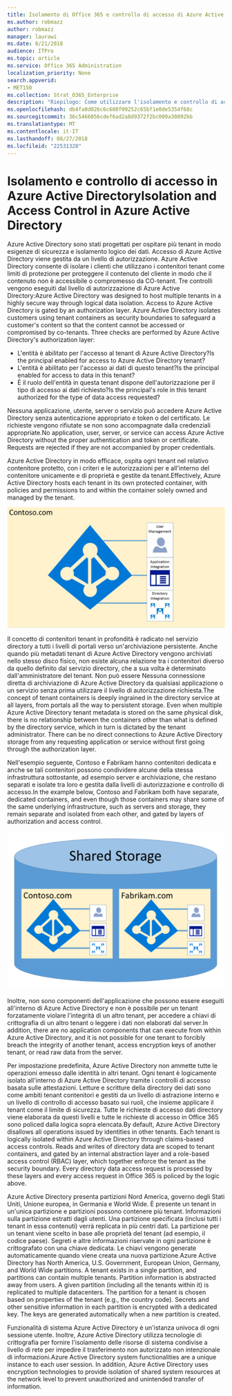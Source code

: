 ```yaml
---
title: Isolamento di Office 365 e controllo di accesso di Azure Active Directory
ms.author: robmazz
author: robmazz
manager: laurawi
ms.date: 8/21/2018
audience: ITPro
ms.topic: article
ms.service: Office 365 Administration
localization_priority: None
search.appverid:
- MET150
ms.collection: Strat_O365_Enterprise
description: "Riepilogo: Come utilizzare l'isolamento e controllo di accesso di Azure Active Directory."
ms.openlocfilehash: db4fa0d026c6c608f09252c65bf1e0de5354f68c
ms.sourcegitcommit: 36c5466056cdef6ad2a8d9372f2bc009a30892bb
ms.translationtype: MT
ms.contentlocale: it-IT
ms.lasthandoff: 08/27/2018
ms.locfileid: "22531328"
---
```

# <a name="isolation-and-access-control-in-azure-active-directory"></a><span data-ttu-id="3cc2c-103">Isolamento e controllo di accesso in Azure Active Directory</span><span class="sxs-lookup"><span data-stu-id="3cc2c-103">Isolation and Access Control in Azure Active Directory</span></span>

<span data-ttu-id="3cc2c-p101">Azure Active Directory sono stati progettati per ospitare più tenant in modo esigenze di sicurezza e isolamento logico dei dati. Accesso di Azure Active Directory viene gestita da un livello di autorizzazione. Azure Active Directory consente di isolare i clienti che utilizzano i contenitori tenant come limiti di protezione per proteggere il contenuto del cliente in modo che il contenuto non è accessibile o compromesso da CO-tenant. Tre controlli vengono eseguiti dal livello di autorizzazione di Azure Active Directory:</span><span class="sxs-lookup"><span data-stu-id="3cc2c-p101">Azure Active Directory was designed to host multiple tenants in a highly secure way through logical data isolation. Access to Azure Active Directory is gated by an authorization layer. Azure Active Directory isolates customers using tenant containers as security boundaries to safeguard a customer's content so that the content cannot be accessed or compromised by co-tenants. Three checks are performed by Azure Active Directory's authorization layer:</span></span>
- <span data-ttu-id="3cc2c-108">L'entità è abilitato per l'accesso al tenant di Azure Active Directory?</span><span class="sxs-lookup"><span data-stu-id="3cc2c-108">Is the principal enabled for access to Azure Active Directory tenant?</span></span>
- <span data-ttu-id="3cc2c-109">L'entità è abilitato per l'accesso ai dati di questo tenant?</span><span class="sxs-lookup"><span data-stu-id="3cc2c-109">Is the principal enabled for access to data in this tenant?</span></span>
- <span data-ttu-id="3cc2c-110">È il ruolo dell'entità in questa tenant dispone dell'autorizzazione per il tipo di accesso ai dati richiesto?</span><span class="sxs-lookup"><span data-stu-id="3cc2c-110">Is the principal's role in this tenant authorized for the type of data access requested?</span></span>

<span data-ttu-id="3cc2c-p102">Nessuna applicazione, utente, server o servizio può accedere Azure Active Directory senza autenticazione appropriato e token o del certificato. Le richieste vengono rifiutate se non sono accompagnate dalla credenziali appropriate.</span><span class="sxs-lookup"><span data-stu-id="3cc2c-p102">No application, user, server, or service can access Azure Active Directory without the proper authentication and token or certificate. Requests are rejected if they are not accompanied by proper credentials.</span></span>

<span data-ttu-id="3cc2c-113">Azure Active Directory in modo efficace, ospita ogni tenant nel relativo contenitore protetto, con i criteri e le autorizzazioni per e all'interno del contenitore unicamente e di proprietà e gestite da tenant.</span><span class="sxs-lookup"><span data-stu-id="3cc2c-113">Effectively, Azure Active Directory hosts each tenant in its own protected container, with policies and permissions to and within the container solely owned and managed by the tenant.</span></span>
 
![Contenitore di Azure](media/office-365-isolation-azure-container.png)

<span data-ttu-id="3cc2c-p103">Il concetto di contenitori tenant in profondità è radicato nel servizio directory a tutti i livelli di portali verso un'archiviazione persistente. Anche quando più metadati tenant di Azure Active Directory vengono archiviati nello stesso disco fisico, non esiste alcuna relazione tra i contenitori diverso da quello definito dal servizio directory, che a sua volta è determinato dall'amministratore del tenant. Non può essere Nessuna connessione diretta di archiviazione di Azure Active Directory da qualsiasi applicazione o un servizio senza prima utilizzare il livello di autorizzazione richiesta.</span><span class="sxs-lookup"><span data-stu-id="3cc2c-p103">The concept of tenant containers is deeply ingrained in the directory service at all layers, from portals all the way to persistent storage. Even when multiple Azure Active Directory tenant metadata is stored on the same physical disk, there is no relationship between the containers other than what is defined by the directory service, which in turn is dictated by the tenant administrator. There can be no direct connections to Azure Active Directory storage from any requesting application or service without first going through the authorization layer.</span></span>

<span data-ttu-id="3cc2c-118">Nell'esempio seguente, Contoso e Fabrikam hanno contenitori dedicata e anche se tali contenitori possono condividere alcune della stessa infrastruttura sottostante, ad esempio server e archiviazione, che restano separati e isolate tra loro e gestita dalla livelli di autorizzazione e controllo di accesso.</span><span class="sxs-lookup"><span data-stu-id="3cc2c-118">In the example below, Contoso and Fabrikam both have separate, dedicated containers, and even though those containers may share some of the same underlying infrastructure, such as servers and storage, they remain separate and isolated from each other, and gated by layers of authorization and access control.</span></span>
 
![Azure contenitori dedicati](media/office-365-isolation-azure-dedicated-containers.png)

<span data-ttu-id="3cc2c-120">Inoltre, non sono componenti dell'applicazione che possono essere eseguiti all'interno di Azure Active Directory e non è possibile per un tenant forzatamente violare l'integrità di un altro tenant, per accedere a chiavi di crittografia di un altro tenant o leggere i dati non elaborati dal server.</span><span class="sxs-lookup"><span data-stu-id="3cc2c-120">In addition, there are no application components that can execute from within Azure Active Directory, and it is not possible for one tenant to forcibly breach the integrity of another tenant, access encryption keys of another tenant, or read raw data from the server.</span></span>

<span data-ttu-id="3cc2c-p104">Per impostazione predefinita, Azure Active Directory non ammette tutte le operazioni emesso dalle identità in altri tenant. Ogni tenant è logicamente isolato all'interno di Azure Active Directory tramite i controlli di accesso basata sulle attestazioni. Letture e scritture della directory dei dati sono come ambiti tenant contenitori e gestiti da un livello di astrazione interno e un livello di controllo di accesso basato sui ruoli, che insieme applicare il tenant come il limite di sicurezza. Tutte le richieste di accesso dati directory viene elaborata da questi livelli e tutte le richieste di accesso in Office 365 sono policed dalla logica sopra elencata.</span><span class="sxs-lookup"><span data-stu-id="3cc2c-p104">By default, Azure Active Directory disallows all operations issued by identities in other tenants. Each tenant is logically isolated within Azure Active Directory through claims-based access controls. Reads and writes of directory data are scoped to tenant containers, and gated by an internal abstraction layer and a role-based access control (RBAC) layer, which together enforce the tenant as the security boundary. Every directory data access request is processed by these layers and every access request in Office 365 is policed by the logic above.</span></span>

<span data-ttu-id="3cc2c-p105">Azure Active Directory presenta partizioni Nord America, governo degli Stati Uniti, Unione europea, in Germania e World Wide. È presente un tenant in un'unica partizione e partizioni possono contenere più tenant. Informazioni sulla partizione estratti dagli utenti. Una partizione specificata (inclusi tutti i tenant in essa contenuti) verrà replicata in più centri dati. La partizione per un tenant viene scelto in base alle proprietà del tenant (ad esempio, il codice paese). Segreti e altre informazioni riservate in ogni partizione è crittografato con una chiave dedicata. Le chiavi vengono generate automaticamente quando viene creata una nuova partizione.</span><span class="sxs-lookup"><span data-stu-id="3cc2c-p105">Azure Active Directory has North America, U.S. Government, European Union, Germany, and World Wide partitions. A tenant exists in a single partition, and partitions can contain multiple tenants. Partition information is abstracted away from users. A given partition (including all the tenants within it) is replicated to multiple datacenters. The partition for a tenant is chosen based on properties of the tenant (e.g., the country code). Secrets and other sensitive information in each partition is encrypted with a dedicated key. The keys are generated automatically when a new partition is created.</span></span>

<span data-ttu-id="3cc2c-p106">Funzionalità di sistema Azure Active Directory è un'istanza univoca di ogni sessione utente. Inoltre, Azure Active Directory utilizza tecnologie di crittografia per fornire l'isolamento delle risorse di sistema condivise a livello di rete per impedire il trasferimento non autorizzato non intenzionale di informazioni.</span><span class="sxs-lookup"><span data-stu-id="3cc2c-p106">Azure Active Directory system functionalities are a unique instance to each user session. In addition, Azure Active Directory uses encryption technologies to provide isolation of shared system resources at the network level to prevent unauthorized and unintended transfer of information.</span></span>
